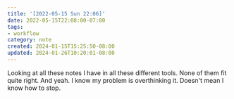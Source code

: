 ```yaml
---
title: '[2022-05-15 Sun 22:06]'
date: 2022-05-15T22:08:00-07:00
tags:
- workflow
category: note
created: 2024-01-15T15:25:50-08:00
updated: 2024-01-26T10:20:01-08:00
---
```


Looking at all these notes I have in all these different tools. None of them fit quite right. And yeah. I know my problem is overthinking it. Doesn't mean I know how to stop.
